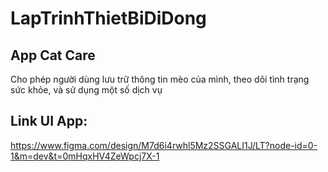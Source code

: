 # LapTrinhThietBiDiDong
## App Cat Care

Cho phép người dùng lưu trữ thông tin mèo của mình, theo dõi tình trạng sức khỏe, và sử dụng một số dịch vụ
## Link UI App:
https://www.figma.com/design/M7d6i4rwhl5Mz2SSGALI1J/LT?node-id=0-1&m=dev&t=0mHqxHV4ZeWpcj7X-1
